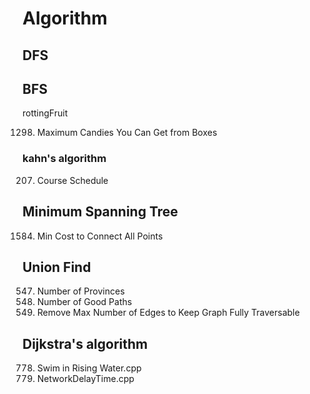 # Algorithm

## DFS

## BFS

rottingFruit

1298. Maximum Candies You Can Get from Boxes

### kahn's algorithm

207. Course Schedule

## Minimum Spanning Tree

1584. Min Cost to Connect All Points

## Union Find

547. Number of Provinces
548. Number of Good Paths
549. Remove Max Number of Edges to Keep Graph Fully Traversable

## Dijkstra's algorithm

778. Swim in Rising Water.cpp
779. NetworkDelayTime.cpp
